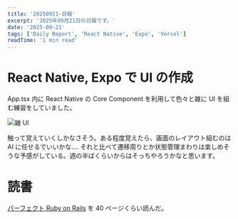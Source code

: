 ```yaml
---
title: '20250921-日報'
excerpt: '2025年09月21日の日報です。'
date: '2025-09-21'
tags: ['Daily Report', 'React Native', 'Expo', 'Vercel']
readTime: '1 min read'
---
```


# React Native, Expo で UI の作成

App.tsx 内に React Native の Core Component を利用して色々と雑に UI を組む練習をしていました。

![雑 UI](/public/images/blog/2025-09-21-daily/playground.png, 'playground')

触って覚えていくしかなさそう。ある程度覚えたら、画面のレイアウト組むのは AI に任せるでいいかな.... それと比べて遷移周りとか状態管理まわりは楽しめそうな予感がしている。週の半ばくらいからはそっちやろうかなと思います。

# 読書

[パーフェクト Ruby on Rails](https://gihyo.jp/book/2020/978-4-297-11462-6) を 40 ページくらい読んだ。
